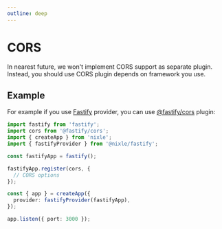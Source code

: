 ```yaml
---
outline: deep
---
```


# CORS

In nearest future, we won't implement CORS support as separate plugin. Instead, you should use CORS plugin depends on framework you use.

## Example

For example if you use [Fastify](/providers/fastify) provider, you can use [@fastify/cors](https://github.com/fastify/fastify-cors) plugin:

```ts
import fastify from 'fastify';
import cors from '@fastify/cors';
import { createApp } from 'nixle';
import { fastifyProvider } from '@nixle/fastify';

const fastifyApp = fastify();

fastifyApp.register(cors, {
  // CORS options
});

const { app } = createApp({
  provider: fastifyProvider(fastifyApp),
});

app.listen({ port: 3000 });
```
